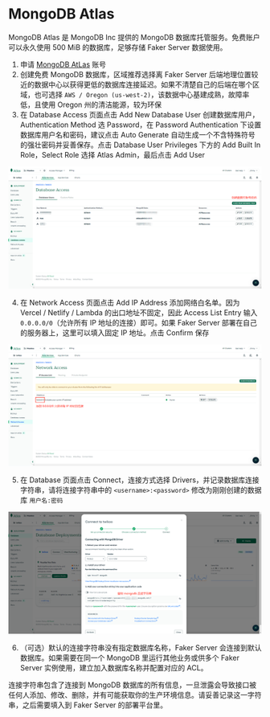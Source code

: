 # MongoDB Atlas

MongoDB Atlas 是 MongoDB Inc 提供的 MongoDB 数据库托管服务。免费账户可以永久使用 500 MiB 的数据库，足够存储 Faker Server 数据使用。

1. 申请 [MongoDB AtLas](https://www.mongodb.com/cloud/atlas/register) 账号
2. 创建免费 MongoDB 数据库，区域推荐选择离 Faker Server 后端地理位置较近的数据中心以获得更低的数据库连接延迟。如果不清楚自己的后端在哪个区域，也可选择 `AWS / Oregon (us-west-2)`，该数据中心基建成熟，故障率低，且使用 Oregon 州的清洁能源，较为环保
3. 在 Database Access 页面点击 Add New Database User 创建数据库用户，Authentication Method 选 Password，在 Password Authentication 下设置数据库用户名和密码，建议点击 Auto Generate 自动生成一个不含特殊符号的强壮密码并妥善保存。点击 Database User Privileges 下方的 Add Built In Role，Select Role 选择 Atlas Admin，最后点击 Add User

![](../static/mongodb-1.png)

4. 在 Network Access 页面点击 Add IP Address 添加网络白名单。因为 Vercel / Netlify / Lambda 的出口地址不固定，因此 Access List Entry 输入 `0.0.0.0/0`（允许所有 IP 地址的连接）即可。如果 Faker Server 部署在自己的服务器上，这里可以填入固定 IP 地址。点击 Confirm 保存

![](../static/mongodb-2.png)

5. 在 Database 页面点击 Connect，连接方式选择 Drivers，并记录数据库连接字符串，请将连接字符串中的 `<username>:<password>` 修改为刚刚创建的数据库 `用户名:密码`

![](../static/mongodb-3.png)

6. （可选）默认的连接字符串没有指定数据库名称，Faker Server 会连接到默认数据库。如果需要在同一个 MongoDB 里运行其他业务或供多个 Faker Server 实例使用，建立加入数据库名称并配置对应的 ACL。

连接字符串包含了连接到 MongoDB 数据库的所有信息，一旦泄露会导致接口被任何人添加、修改、删除，并有可能获取你的生产环境信息。请妥善记录这一字符串，之后需要填入到 Faker Server 的部署平台里。